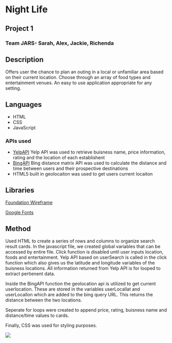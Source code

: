# Night Life
## Project 1
### Team JARS- Sarah, Alex, Jackie, Richenda
## Description
Offers user the chance to plan an outing in a local or unfamiliar area based on their current location. Choose through an array of food types and entertainment venues. An easy to use application appropriate for any setting.
## Languages
- HTML
- CSS
- JavaScript
### APIs used
- [YelpAPI](https://rapidapi.com/blog/yelp-fusion-api-profile-pull-local-business-data/) Yelp API was used to retrieve buisness name, price information, rating and the location of each establishent
- [BingAPI](https://docs.microsoft.com/en-us/bingmaps/rest-services/routes/calculate-a-distance-matrix?redirectedfrom=MSDN) Bing distance matrix API was used to calculate the distance and time between users and their prospective destinations
- HTML5 built in geolocaiton was used to get users current locaiton

## Libraries
[Foundation Wireframe](https://get.foundation/develop/getting-started.html)

[Google Fonts](https://fonts.google.com/)

## Method
Used HTML to create a series of rows and columns to organize search result cards. In the javascript file, we created global variables that can be accessed by entire file. Click function is disabled until user inputs location, foods and entertainment. Yelp API based on userSearch is called in the click function which also gives us the latitude and longitude variables of the buisness locations. All information returned from Yelp API is for looped to extract pertienent data.

Inside the BingAPI function the geolocation api is utilized to get current userlocation. These are stored in the variables userLocallat and userLocallon which are added to the bing query URL. This returns the distance between the two locations.

Seperate for loops were created to append price, rating,  buisness name and distance/time values to cards.

Finally, CSS was used for styling purposes.

![](images/NightLife_Gif.gif)
